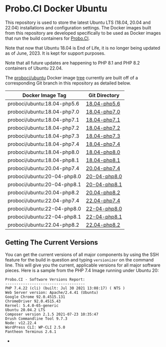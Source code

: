 # Probo.CI Docker Ubuntu

This repository is used to store the latest Ubuntu LTS (18.04, 20.04 and 22.04) installations and configuration settings. The Docker images built from this repository are developed specifically to be used as Docker images that run the build containers for [Probo.CI](https://probo.ci).  

Note that now that Ubuntu 18.04 is End of Life, it is no longer being updated as of June, 2023. It is kept for support purposes.  

Note that all future updates are happening to PHP 8.1 and PHP 8.2 containers of Ubuntu 22.04.  

The [proboci/ubuntu](https://hub.docker.com/u/proboci/ubuntu) Docker image [tree](https://hub.docker.com/r/proboci/ubuntu/tree/master) currently are built off of a corresponding Git branch in this repository as detailed below.  

| Docker Image Tag  | Git Directory |
| ------------- | ------------- |
| proboci/ubuntu:18.04-php5.6  | [18.04-php5.6](https://github.com/ProboCI/docker-ubuntu/tree/master/18.04/php5.6) |
| proboci/ubuntu:18.04-php7.0  | [18.04-php7.0](https://github.com/ProboCI/docker-ubuntu/tree/master/18.04/php7.0) |
| proboci/ubuntu:18.04-php7.1  | [18.04-php7.1](https://github.com/ProboCI/docker-ubuntu/tree/master/18.04/php7.1) |
| proboci/ubuntu:18.04-php7.2  | [18.04-php7.2](https://github.com/ProboCI/docker-ubuntu/tree/master/18.04/php7.2) |
| proboci/ubuntu:18.04-php7.3  | [18.04-php7.3](https://github.com/ProboCI/docker-ubuntu/tree/master/18.04/php7.3) |
| proboci/ubuntu:18.04-php7.4  | [18.04-php7.4](https://github.com/ProboCI/docker-ubuntu/tree/master/18.04/php7.4) |
| proboci/ubuntu:18.04-php8.0  | [18.04-php8.0](https://github.com/ProboCI/docker-ubuntu/tree/master/18.04/php8.0) |
| proboci/ubuntu:18.04-php8.1  | [18.04-php8.1](https://github.com/ProboCI/docker-ubuntu/tree/master/18.04/php8.1) |
| proboci/ubuntu:20.04-php7.4  | [20.04-php7.4](https://github.com/ProboCI/docker-ubuntu/tree/master/20.04/php7.4) |
| proboci/ubuntu:20-04-php8.0  | [20-04-php8.0](https://github.com/ProboCI/docker-ubuntu/tree/master/20.04/php8.0) |
| proboci/ubuntu:20-04-php8.1  | [20-04-php8.1](https://github.com/ProboCI/docker-ubuntu/tree/master/20.04/php8.1) |
| proboci/ubuntu:20.04-php8.2  | [20.04-php8.2](https://github.com/ProboCI/docker-ubuntu/tree/master/20.04/php8.2) |
| proboci/ubuntu:22.04-php7.4  | [22.04-php7.4](https://github.com/ProboCI/docker-ubuntu/tree/master/22.04/php7.4) |
| proboci/ubuntu:22-04-php8.0  | [22-04-php8.0](https://github.com/ProboCI/docker-ubuntu/tree/master/22.04/php8.0) |
| proboci/ubuntu:22-04-php8.1  | [22-04-php8.1](https://github.com/ProboCI/docker-ubuntu/tree/master/22.04/php8.1) |
| proboci/ubuntu:22.04-php8.2  | [22.04-php8.2](https://github.com/ProboCI/docker-ubuntu/tree/master/22.04/php8.2) |

## Getting The Current Versions

You can get the current versions of all major components by using the SSH feature for the build in question and typing `versionizer` on the command line. This will give you the current, applicable versions for all major software pieces. Here is a sample from the PHP 7.4 Image running under Ubuntu 20:

```
Probo.CI - Software Versions Report:
------------------------------------
PHP 7.4.22 (cli) (built: Jul 30 2021 13:08:17) ( NTS )
Web Server version: Apache/2.4.41 (Ubuntu)
Google Chrome 92.0.4515.131 
ChromeDriver 92.0.4515.43
Kernel: 5.4.0-65-generic
Ubuntu 20.04.2 LTS
Composer version 2.1.5 2021-07-23 10:35:47
Drush Commandline Tool 9.7.3
Node: v12.22.4
WordPress CLI: WP-CLI 2.5.0
Pantheon Terminus 2.6.1
```
+